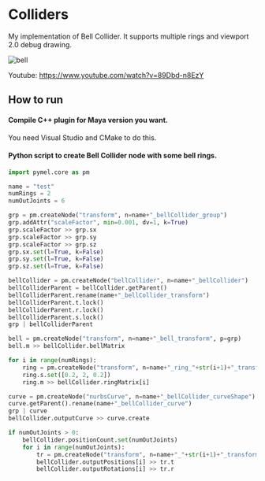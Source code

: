 # Colliders

My implementation of Bell Collider. It supports multiple rings and viewport 2.0 debug drawing. 

![bell](https://user-images.githubusercontent.com/9614751/170646159-575afcd8-76b3-47cb-ad13-65deb6a56942.PNG)

Youtube: https://www.youtube.com/watch?v=89Dbd-n8EzY

## How to run
#### Compile C++ plugin for Maya version you want.
You need Visual Studio and CMake to do this. 

#### Python script to create Bell Collider node with some bell rings.
```python
import pymel.core as pm

name = "test"
numRings = 2
numOutJoints = 6

grp = pm.createNode("transform", n=name+"_bellCollider_group")
grp.addAttr("scaleFactor", min=0.001, dv=1, k=True)
grp.scaleFactor >> grp.sx
grp.scaleFactor >> grp.sy
grp.scaleFactor >> grp.sz
grp.sx.set(l=True, k=False)
grp.sy.set(l=True, k=False)
grp.sz.set(l=True, k=False)

bellCollider = pm.createNode("bellCollider", n=name+"_bellCollider")
bellColliderParent = bellCollider.getParent()
bellColliderParent.rename(name+"_bellCollider_transform")
bellColliderParent.t.lock()
bellColliderParent.r.lock()
bellColliderParent.s.lock()
grp | bellColliderParent

bell = pm.createNode("transform", n=name+"_bell_transform", p=grp)
bell.m >> bellCollider.bellMatrix

for i in range(numRings):
    ring = pm.createNode("transform", n=name+"_ring_"+str(i+1)+"_transform", p=grp)
    ring.s.set([0.2, 2, 0.2])
    ring.m >> bellCollider.ringMatrix[i]

curve = pm.createNode("nurbsCurve", n=name+"_bellCollider_curveShape")
curve.getParent().rename(name+"_bellCollider_curve")
grp | curve
bellCollider.outputCurve >> curve.create

if numOutJoints > 0:
    bellCollider.positionCount.set(numOutJoints)
    for i in range(numOutJoints):
        tr = pm.createNode("transform", n=name+"_"+str(i+1)+"_transform", p=grp)
        bellCollider.outputPositions[i] >> tr.t
        bellCollider.outputRotations[i] >> tr.r
```
